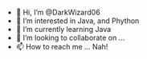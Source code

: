 - 👋 Hi, I’m @DarkWizard06
- 👀 I’m interested in Java, and Phython
- 🌱 I’m currently learning Java
- 💞️ I’m looking to collaborate on ...
- 📫 How to reach me ... Nah!

<!---
DarkWizard06/DarkWizard06 is a ✨ special ✨ repository because its `README.md` (this file) appears on your GitHub profile.
You can click the Preview link to take a look at your changes.
--->
